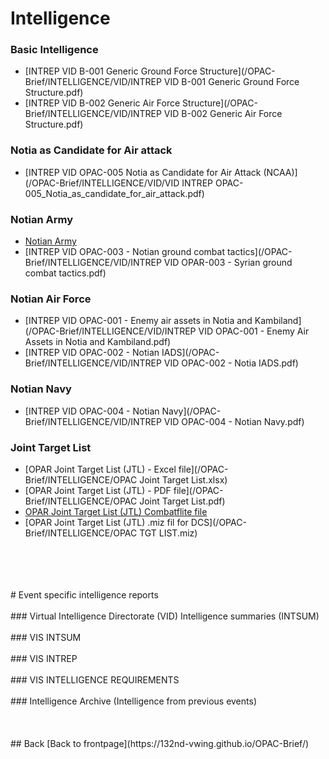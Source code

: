 # Intelligence


### Basic Intelligence
- [INTREP VID B-001 Generic Ground Force Structure](/OPAC-Brief/INTELLIGENCE/VID/INTREP VID B-001 Generic Ground Force Structure.pdf)
- [INTREP VID B-002 Generic Air Force Structure](/OPAC-Brief/INTELLIGENCE/VID/INTREP VID B-002 Generic Air Force Structure.pdf)


### Notia as Candidate for Air attack
- [INTREP VID OPAC-005 Notia as Candidate for Air Attack (NCAA)](/OPAC-Brief/INTELLIGENCE/VID/VID INTREP OPAC-005_Notia_as_candidate_for_air_attack.pdf)

### Notian Army
- [Notian Army](/OPAC-Brief/INTELLIGENCE/DUSS_Army.html)
- [INTREP VID OPAC-003 - Notian ground combat tactics](/OPAC-Brief/INTELLIGENCE/VID/INTREP VID OPAR-003 - Syrian ground combat tactics.pdf)

### Notian Air Force
- [INTREP VID OPAC-001 - Enemy air assets in Notia and Kambiland](/OPAC-Brief/INTELLIGENCE/VID/INTREP VID OPAC-001 - Enemy Air Assets in Notia and Kambiland.pdf)
- [INTREP VID OPAC-002 - Notian IADS](/OPAC-Brief/INTELLIGENCE/VID/INTREP VID OPAC-002 - Notia IADS.pdf)

### Notian Navy
- [INTREP VID OPAC-004 - Notian Navy](/OPAC-Brief/INTELLIGENCE/VID/INTREP VID OPAC-004 - Notian Navy.pdf)


### Joint Target List
- [OPAR Joint Target List (JTL) - Excel file](/OPAC-Brief/INTELLIGENCE/OPAC Joint Target List.xlsx)
- [OPAR Joint Target List (JTL) - PDF file](/OPAC-Brief/INTELLIGENCE/OPAC Joint Target List.pdf)
- [OPAR Joint Target List (JTL) Combatflite file](/OPAC-Brief/INTELLIGENCE/OPAC_TGT_LIST.cf)
- [OPAR Joint Target List (JTL) .miz fil for DCS](/OPAC-Brief/INTELLIGENCE/OPAC TGT LIST.miz)
<br>
<br>
<br>
<br>
# Event specific intelligence reports
<br>
<br>
### Virtual Intelligence Directorate (VID) Intelligence summaries (INTSUM)
<br>
<br>
### VIS INTSUM
<br>
<br>
### VIS INTREP
<br>
<br>
### VIS INTELLIGENCE REQUIREMENTS
<br>
<br>
### Intelligence Archive (Intelligence from previous events)
<br>
<br>
<br>
<br>
## Back
[Back to frontpage](https://132nd-vwing.github.io/OPAC-Brief/)